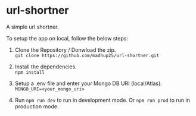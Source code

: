 # url-shortner
A simple url shortner.

To setup the app on local, follow the below steps:

1. Clone the Repository / Donwload the zip.  
`git clone https://github.com/madhup25/url-shortner.git`

2. Install the dependencies.  
`npm install`

3. Setup a .env file and enter your Mongo DB URI (local/Atlas).  
`MONGO_URI=<your_mongo_uri>`

4. Run `npm run dev` to run in development mode. Or `npm run prod` to run in production mode.


